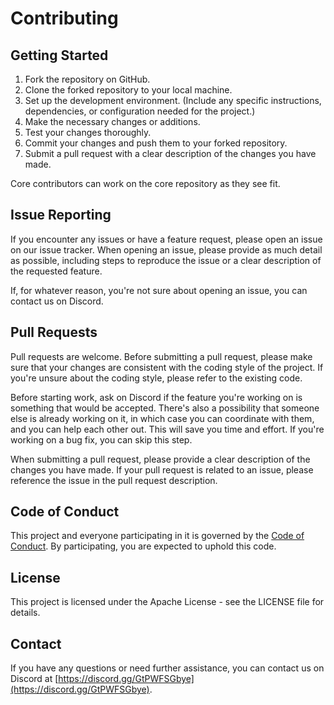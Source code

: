 # Contributing

## Getting Started

1. Fork the repository on GitHub.
2. Clone the forked repository to your local machine.
3. Set up the development environment. (Include any specific instructions, dependencies, or configuration needed for the project.)
4. Make the necessary changes or additions.
5. Test your changes thoroughly.
6. Commit your changes and push them to your forked repository.
7. Submit a pull request with a clear description of the changes you have made.

Core contributors can work on the core repository as they see fit.

## Issue Reporting

If you encounter any issues or have a feature request, please open an issue on our issue tracker. When opening an issue, please provide as much detail as possible, including steps to reproduce the issue or a clear description of the requested feature.

If, for whatever reason, you're not sure about opening an issue, you can contact us on Discord.

## Pull Requests

Pull requests are welcome. Before submitting a pull request, please make sure that your changes are consistent with the coding style of the project. If you're unsure about the coding style, please refer to the existing code.

Before starting work, ask on Discord if the feature you're working on is something that would be accepted. There's also a possibility that someone else is already working on it, in which case you can coordinate with them, and you can help each other out. This will save you time and effort. If you're working on a bug fix, you can skip this step.

When submitting a pull request, please provide a clear description of the changes you have made. If your pull request is related to an issue, please reference the issue in the pull request description.

## Code of Conduct

This project and everyone participating in it is governed by the [Code of Conduct](CODE_OF_CONDUCT.md). By participating, you are expected to uphold this code.

## License

This project is licensed under the Apache License - see the LICENSE file for details.

## Contact

If you have any questions or need further assistance, you can contact us on Discord at [https://discord.gg/GtPWFSGbye](https://discord.gg/GtPWFSGbye).
